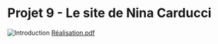 # Projet 9 - Le site de Nina Carducci

![Introduction](https://github.com/I-Mahfouf/P9_OpenClassrooms-NinaCarducci/assets/143210485/229a6a20-786f-4633-bd6b-03bc6c35e072)
[Réalisation.pdf](https://github.com/I-Mahfouf/P9_OpenClassrooms-NinaCarducci/files/14232296/Realisation.pdf)
